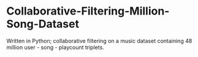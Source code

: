 # Collaborative-Filtering-Million-Song-Dataset
Written in Python; collaborative filtering on a music dataset containing 48 million user - song - playcount triplets.
